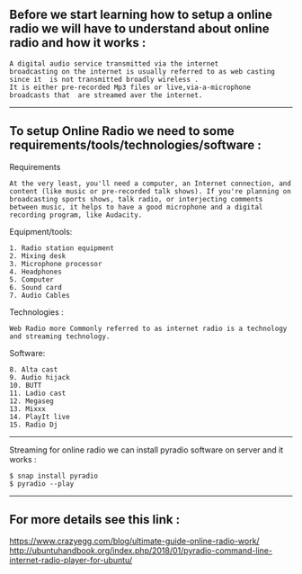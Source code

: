 ## Before we start learning how to setup a online radio we will have to understand about online radio and how it works :
```
A digital audio service transmitted via the internet 
broadcasting on the internet is usually referred to as web casting since it  is not transmitted broadly wireless .
It is either pre-recorded Mp3 files or live,via-a-microphone broadcasts that  are streamed aver the internet.
```
***
## To setup Online Radio we need to some requirements/tools/technologies/software :
Requirements
```
At the very least, you'll need a computer, an Internet connection, and content (like music or pre-recorded talk shows). If you're planning on broadcasting sports shows, talk radio, or interjecting comments between music, it helps to have a good microphone and a digital recording program, like Audacity.
```
Equipment/tools:
```
1. Radio station equipment
2. Mixing desk
3. Microphone processor
4. Headphones
5. Computer
6. Sound card
7. Audio Cables
```
Technologies :
```
Web Radio more Commonly referred to as internet radio is a technology and streaming technology.
```
Software:
```
8. Alta cast
9. Audio hijack
10. BUTT
11. Ladio cast
12. Megaseg
13. Mixxx
14. PlayIt live
15. Radio Dj
```
***
Streaming for online radio we can install pyradio software on server and it works :
```
$ snap install pyradio
$ pyradio --play
```
***
## For more details see this link :
https://www.crazyegg.com/blog/ultimate-guide-online-radio-work/
http://ubuntuhandbook.org/index.php/2018/01/pyradio-command-line-internet-radio-player-for-ubuntu/

<!--stackedit_data:
eyJoaXN0b3J5IjpbLTEwNDE3ODUwNzUsLTk3OTE5NjY0OSwxMz
Y0MDI3MTY5LDY2NjQ2MjQ1MiwtNjk3NDk2OTE4XX0=
-->